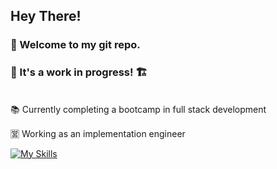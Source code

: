  ## Hey There!
 
 ### 👋 Welcome to my git repo.
 ### 👷 It's a work in progress! 🏗️
<br>
📚 Currently completing a bootcamp in full stack development

🈺 Working as an implementation engineer


[![My Skills](https://skillicons.dev/icons?i=css,firebase,gcp,nodejs,html,eclipse,java,js,jenkins,nodejs,postman,py,raspberrypi,react,regex,ruby,selenium,ts,vim,vscode,vue,&theme=light&perline=7)](https://skillicons.dev)

